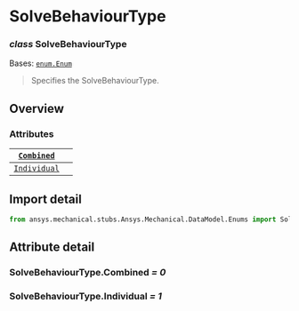 <a id="solvebehaviourtype"></a>

# SolveBehaviourType

<a id="SolveBehaviourType"></a>

### *class* SolveBehaviourType

Bases: [`enum.Enum`](https://docs.python.org/3/library/enum.html#enum.Enum)

> Specifies the SolveBehaviourType.

> <!-- !! processed by numpydoc !! -->

<a id="overview"></a>

## Overview

### Attributes

| [`Combined`](#SolveBehaviourType.Combined)     |    |
|------------------------------------------------|----|
| [`Individual`](#SolveBehaviourType.Individual) |    |

<a id="import-detail"></a>

## Import detail

```python
from ansys.mechanical.stubs.Ansys.Mechanical.DataModel.Enums import SolveBehaviourType
```

<a id="attribute-detail"></a>

## Attribute detail

<a id="SolveBehaviourType.Combined"></a>

### SolveBehaviourType.Combined *= 0*

<a id="SolveBehaviourType.Individual"></a>

### SolveBehaviourType.Individual *= 1*
